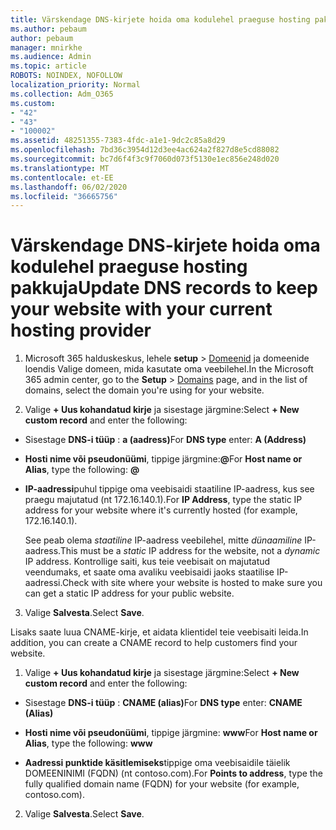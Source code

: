 ```yaml
---
title: Värskendage DNS-kirjete hoida oma kodulehel praeguse hosting pakkuja
ms.author: pebaum
author: pebaum
manager: mnirkhe
ms.audience: Admin
ms.topic: article
ROBOTS: NOINDEX, NOFOLLOW
localization_priority: Normal
ms.collection: Adm_O365
ms.custom:
- "42"
- "43"
- "100002"
ms.assetid: 48251355-7383-4fdc-a1e1-9dc2c85a8d29
ms.openlocfilehash: 7bd36c3954d12d3ee4ac624a2f827d8e5cd88082
ms.sourcegitcommit: bc7d6f4f3c9f7060d073f5130e1ec856e248d020
ms.translationtype: MT
ms.contentlocale: et-EE
ms.lasthandoff: 06/02/2020
ms.locfileid: "36665756"
---
```

# <a name="update-dns-records-to-keep-your-website-with-your-current-hosting-provider"></a><span data-ttu-id="9a094-102">Värskendage DNS-kirjete hoida oma kodulehel praeguse hosting pakkuja</span><span class="sxs-lookup"><span data-stu-id="9a094-102">Update DNS records to keep your website with your current hosting provider</span></span>

1. <span data-ttu-id="9a094-103">Microsoft 365 halduskeskus, lehele **setup**  >  [Domeenid](https://portal.office.com/adminportal/home#/Domains) ja domeenide loendis Valige domeen, mida kasutate oma veebilehel.</span><span class="sxs-lookup"><span data-stu-id="9a094-103">In the Microsoft 365 admin center, go to the **Setup** > [Domains](https://portal.office.com/adminportal/home#/Domains) page, and in the list of domains, select the domain you're using for your website.</span></span>

2. <span data-ttu-id="9a094-104">Valige **+ Uus kohandatud kirje** ja sisestage järgmine:</span><span class="sxs-lookup"><span data-stu-id="9a094-104">Select **+ New custom record** and enter the following:</span></span>

  - <span data-ttu-id="9a094-105">Sisestage **DNS-i tüüp** : **a (aadress)**</span><span class="sxs-lookup"><span data-stu-id="9a094-105">For **DNS type** enter: **A (Address)**</span></span>

  - <span data-ttu-id="9a094-106">**Hosti nime või pseudonüümi**, tippige järgmine:**@**</span><span class="sxs-lookup"><span data-stu-id="9a094-106">For **Host name or Alias**, type the following: **@**</span></span>

  - <span data-ttu-id="9a094-107">**IP-aadressi**puhul tippige oma veebisaidi staatiline IP-aadress, kus see praegu majutatud (nt 172.16.140.1).</span><span class="sxs-lookup"><span data-stu-id="9a094-107">For **IP Address**, type the static IP address for your website where it's currently hosted (for example, 172.16.140.1).</span></span>

    <span data-ttu-id="9a094-108">See peab olema *staatiline* IP-aadress veebilehel, mitte *dünaamiline* IP-aadress.</span><span class="sxs-lookup"><span data-stu-id="9a094-108">This must be a  *static*  IP address for the website, not a  *dynamic*  IP address.</span></span> <span data-ttu-id="9a094-109">Kontrollige saiti, kus teie veebisait on majutatud veendumaks, et saate oma avaliku veebisaidi jaoks staatilise IP-aadressi.</span><span class="sxs-lookup"><span data-stu-id="9a094-109">Check with site where your website is hosted to make sure you can get a static IP address for your public website.</span></span>

3. <span data-ttu-id="9a094-110">Valige **Salvesta**.</span><span class="sxs-lookup"><span data-stu-id="9a094-110">Select **Save**.</span></span>

<span data-ttu-id="9a094-111">Lisaks saate luua CNAME-kirje, et aidata klientidel teie veebisaiti leida.</span><span class="sxs-lookup"><span data-stu-id="9a094-111">In addition, you can create a CNAME record to help customers find your website.</span></span>
  
1. <span data-ttu-id="9a094-112">Valige **+ Uus kohandatud kirje** ja sisestage järgmine:</span><span class="sxs-lookup"><span data-stu-id="9a094-112">Select **+ New custom record** and enter the following:</span></span>

  - <span data-ttu-id="9a094-113">Sisestage **DNS-i tüüp** : **CNAME (alias)**</span><span class="sxs-lookup"><span data-stu-id="9a094-113">For **DNS type** enter: **CNAME (Alias)**</span></span>

  - <span data-ttu-id="9a094-114">**Hosti nime või pseudonüümi**, tippige järgmine: **www**</span><span class="sxs-lookup"><span data-stu-id="9a094-114">For **Host name or Alias**, type the following: **www**</span></span>

  - <span data-ttu-id="9a094-115">**Aadressi punktide käsitlemiseks**tippige oma veebisaidile täielik DOMEENINIMI (FQDN) (nt contoso.com).</span><span class="sxs-lookup"><span data-stu-id="9a094-115">For **Points to address**, type the fully qualified domain name (FQDN) for your website (for example, contoso.com).</span></span>

2. <span data-ttu-id="9a094-116">Valige **Salvesta**.</span><span class="sxs-lookup"><span data-stu-id="9a094-116">Select **Save**.</span></span>
